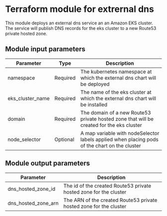 # Terraform module for extrernal dns

This module deploys an external dns service an an Amazon EKS cluster. The service will publish DNS records for the eks cluster to a new Route53 private hosted zone.

## Module input parameters

| Parameter                      | Type     | Description                                                                        |
| ------------------------------ |--------- | ---------------------------------------------------------------------------------- |
| namespace                      | Required | The kubernetes namespace at which the external dns chart will be deployed          |
| eks_cluster_name               | Required | The name of the eks cluster at which the external dns chart will be installed      |
| domain                         | Required | The domain of a new Route53 private hosted zone that will be created for the eks cluster |
| node_selector                  | Optional | A map variable with nodeSelector labels applied when placing pods of the chart on the cluster |

## Module output parameters

| Parameter                   | Description                                                               |
| --------------------------- | ------------------------------------------------------------------------- |
| dns_hosted_zone_id          | The id of the created Route53 private hosted zone for the cluster         |
| dns_hosted_zone_arn         | The ARN of the created Route53 private hosted zone for the cluster        |